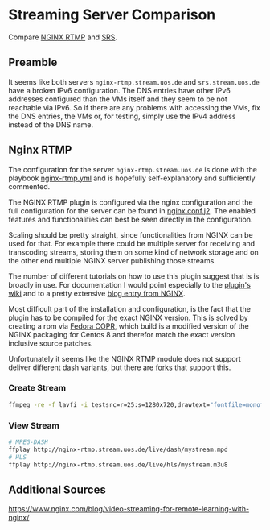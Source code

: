 # Streaming Server Comparison

Compare [NGINX RTMP](https://www.nginx.com/products/nginx/modules/rtmp-media-streaming/) and [SRS](https://github.com/ossrs/srs).

## Preamble

It seems like both servers `nginx-rtmp.stream.uos.de` and `srs.stream.uos.de` have a broken IPv6 configuration.
The DNS entries have other IPv6 addresses configured than the VMs itself and they seem to be not reachable via IPv6.
So if there are any problems with accessing the VMs, fix the DNS entries, the VMs or, for testing, simply use the IPv4 address instead of the DNS name.

## Nginx RTMP

The configuration for the server `nginx-rtmp.stream.uos.de` is done with the playbook [nginx-rtmp.yml](./nginx-rtmp.yml) and is hopefully self-explanatory and sufficiently commented.

The NGINX RTMP plugin is configured via the nginx configuration and the full configuration for the server can be found in [nginx.conf.j2](templates/nginx-rtmp/nginx.conf.j2).
The enabled features and functionalities can best be seen directly in the configuration.

Scaling should be pretty straight, since functionalities from NGINX can be used for that.
For example there could be multiple server for receiving and transcoding streams, storing them on some kind of network storage and on the other end multiple NGINX server publishing those streams.

The number of different tutorials on how to use this plugin suggest that is is broadly in use.
For documentation I would point especially to the [plugin's wiki](https://github.com/arut/nginx-rtmp-module/wiki/Directives) and to a pretty extensive [blog entry from NGINX](https://www.nginx.com/blog/video-streaming-for-remote-learning-with-nginx/).

Most difficult part of the installation and configuration, is the fact that the plugin has to be compiled for the exact NGINX version.
This is solved by creating a rpm via [Fedora COPR](https://copr.fedorainfracloud.org/coprs/shaardie/nginx-rtmp/),
which build is a modified version of the NGINX packaging for Centos 8 and therefor match the exact version inclusive source patches.

Unfortunately it seems like the NGINX RTMP module does not support deliver different dash variants, but there are [forks](https://github.com/justcodingtv/nginx-rtmp-module) that support this.

### Create Stream

```bash
ffmpeg -re -f lavfi -i testsrc=r=25:s=1280x720,drawtext="fontfile=monofonto.ttf: fontsize=96: box=1: boxcolor=black@0.75: boxborderw=5: fontcolor=white: x=(w-text_w)/2: y=50: text='%{gmtime\:%H\\\\\:%M\\\\\:%S}'" -f lavfi -i sine=f=220:b=4 -vcodec libx264 -pix_fmt yuv420p -preset ultrafast -b:v 1500k -acodec aac -b:a 128k -f flv "rtmp://nginx-rtmp.stream.uos.de/live/mystream"
```

### View Stream

```bash
# MPEG-DASH
ffplay http://nginx-rtmp.stream.uos.de/live/dash/mystream.mpd
# HLS
ffplay http://nginx-rtmp.stream.uos.de/live/hls/mystream.m3u8
```

## Additional Sources

https://www.nginx.com/blog/video-streaming-for-remote-learning-with-nginx/

